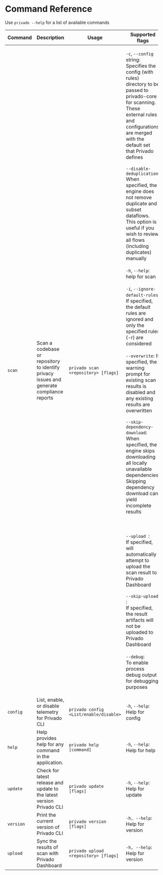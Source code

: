 # Command Reference

Use `privado --help` for a list of available commands

| Command   | Description                                                                              | Usage                                  | Supported flags                                                                                                                                                                                                                                                                                                                                                                                                                                                                                                                                                                                                                                                                                                                                                                                                                                                                                                                                                                                                                                                                                        |
| --------- | ---------------------------------------------------------------------------------------- | -------------------------------------- | ------------------------------------------------------------------------------------------------------------------------------------------------------------------------------------------------------------------------------------------------------------------------------------------------------------------------------------------------------------------------------------------------------------------------------------------------------------------------------------------------------------------------------------------------------------------------------------------------------------------------------------------------------------------------------------------------------------------------------------------------------------------------------------------------------------------------------------------------------------------------------------------------------------------------------------------------------------------------------------------------------------------------------------------------------------------------------------------------------ |
| `scan`    | Scan a codebase or repository to identify privacy issues and generate compliance reports | `privado scan <repository> [flags]`    | <p><code>-c</code>, <code>--config</code> string: Specifies the config (with rules) directory to be passed to privado-core for scanning. These external rules and configurations are merged with the default set that Privado defines<br><br><code>--disable-deduplication</code> When specified, the engine does not remove duplicate and subset dataflows. This option is useful if you wish to review all flows (including duplicates) manually<br><br><code>-h</code>, <code>--help</code>: help for scan<br><br><code>-i</code>, <code>--ignore-default-rules</code>: If specified, the default rules are ignored and only the specified rules (-r) are considered<br><br><code>--overwrite</code>: If specified, the warning prompt for existing scan results is disabled and any existing results are overwritten<br><br><code>--skip-dependency-download</code>: When specified, the engine skips downloading all locally unavailable dependencies. Skipping dependency download can yield incomplete results<br><br><br><br> `--upload `: <br>If specified, will automatically attempt to upload the scan result to Privado Dashboard <br><br> `--skip-upload `: <br>If specified, the result artifacts will not be uploaded to Privado Dashboard <br><br> `--debug`: <br>To enable process debug output for debugging purposes |</p> |
| `config`  | List, enable, or disable telemetry for Privado CLI                                       | `privado config <List/enable/disable>` | `-h`, `--help`: Help for config                                                                                                                                                                                                                                                                                                                                                                                                                                                                                                                                                                                                                                                                                                                                                                                                                                                                                                                                                                                                                                                                        |
| `help`    | Help provides help for any command in the application.                                   | `privado help [command]`               | `-h`, `--help`: Help for help                                                                                                                                                                                                                                                                                                                                                                                                                                                                                                                                                                                                                                                                                                                                                                                                                                                                                                                                                                                                                                                                          |
| `update`  | Check for latest release and update to the latest version Privado CLI                    | `privado update [flags]`               | `-h`, `--help`: Help for update                                                                                                                                                                                                                                                                                                                                                                                                                                                                                                                                                                                                                                                                                                                                                                                                                                                                                                                                                                                                                                                                        |
| `version` | Print the current version of Privado CLI                                                 | `privado version [flags]`              | `-h, --help`: Help for version                                                                                                                                                                                                                                                                                                                                                                                                                                                                                                                                                                                                                                                                                                                                                                                                                                                                                                                                                                                                                                                                         |
| `upload` | Sync the results of scan with Privado Dashboard                                                  | `privado upload <repository> [flags]`              | `-h, --help`: Help for version                                                                                                                                                                                                                                                                                                                                                                                                                                                                                                                                                                                                                                                                                                                                                                                                                                                                                                                                                                                                                                                                         |